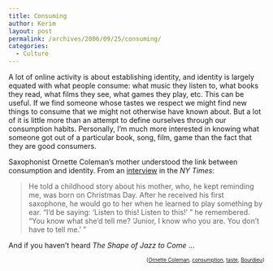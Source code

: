 ```yaml
---
title: Consuming
author: Kerim
layout: post
permalink: /archives/2006/09/25/consuming/
categories:
  - Culture
---
```

A lot of online activity is about establishing identity, and identity is largely equated with what people consume: what music they listen to, what books they read, what films they see, what games they play, etc. This can be useful. If we find someone whose tastes we respect we might find new things to consume that we might not otherwise have known about. But a lot of it is little more than an attempt to define ourselves through our consumption habits. Personally, I&#8217;m much more interested in knowing what someone got out of a particular book, song, film, game than the fact that they are good consumers.

Saxophonist Ornette Coleman&#8217;s mother understood the link between consumption and identity. From an <a href="http://www.nytimes.com/2006/09/22/arts/music/22cole.html?ex=1316577600&#038;en=014b0d73a5d9d255&#038;ei=5090&#038;partner=rssuserland&#038;emc=rss" onclick="_gaq.push(['_trackEvent', 'outbound-article', 'http://www.nytimes.com/2006/09/22/arts/music/22cole.html?ex=1316577600&en=014b0d73a5d9d255&ei=5090&partner=rssuserland&emc=rss', 'interview']);" >interview</a> in the *NY Times*:

> He told a childhood story about his mother, who, he kept reminding me, was born on Christmas Day. After he received his first saxophone, he would go to her when he learned to play something by ear. “I’d be saying: ‘Listen to this! Listen to this!’ ” he remembered. “You know what she’d tell me? ‘Junior, I know who you are. You don’t have to tell me.’ ”

And if you haven&#8217;t heard *The Shape of Jazz to Come* &#8230;  
<!-- technorati tags start -->

<div style="text-align:right;">
  <span style="font-size:x-small;">{<a href="http://www.technorati.com/tag/Ornette Coleman" onclick="_gaq.push(['_trackEvent', 'outbound-article', 'http://www.technorati.com/tag/Ornette Coleman', 'Ornette Coleman']);"  rel="tag">Ornette Coleman</a>, <a href="http://www.technorati.com/tag/consumption" onclick="_gaq.push(['_trackEvent', 'outbound-article', 'http://www.technorati.com/tag/consumption', 'consumption']);"  rel="tag">consumption</a>, <a href="http://www.technorati.com/tag/taste" onclick="_gaq.push(['_trackEvent', 'outbound-article', 'http://www.technorati.com/tag/taste', 'taste']);"  rel="tag">taste</a>, <a href="http://www.technorati.com/tag/Bourdieu" onclick="_gaq.push(['_trackEvent', 'outbound-article', 'http://www.technorati.com/tag/Bourdieu', 'Bourdieu']);"  rel="tag">Bourdieu</a>}</span>


<!-- technorati tags end -->


